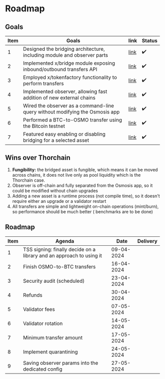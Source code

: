 # Roadmap

## Goals

| Item | Goals                                                                        | link                                                                                                                | Status             |
|------|------------------------------------------------------------------------------|---------------------------------------------------------------------------------------------------------------------|--------------------|
| 1    | Designed the bridging architecture, including module and observer parts      | [link](https://github.com/chadury2021/Osmosis-Bifrost/blob/master/bridge-docs/bridge/README.md)                     | :heavy_check_mark: |
| 2    | Implemented x/bridge module exposing inbound/outbound transfers API          | [link](https://github.com/chadury2021/Osmosis-Bifrost/blob/master/bridge-docs/bridge/README.md#inbound-transfers)   | :heavy_check_mark: |
| 3    | Employed x/tokenfactory functionality to perform transfers                   | [link](https://github.com/chadury2021/Osmosis-Bifrost/blob/master/bridge-docs/bridge/README.md#minting-and-burning) | :heavy_check_mark: |
| 4    | Implemented observer, allowing fast addition of new external chains          | [link](https://github.com/chadury2021/Osmosis-Bifrost/blob/master/bridge-docs/bridge/README.md#observer)            | :heavy_check_mark: |
| 5    | Wired the observer as a command-line query without modifying the Osmosis app | [link](https://github.com/osmosis-labs/osmosis/pull/7896)                                                           | :heavy_check_mark: |
| 6    | Performed a BTC-to-OSMO transfer using the Bitcoin testnet                   | [link](inbound-transfer.md)                                                                                         | :heavy_check_mark: |
| 7    | Featured easy enabling or disabling bridging for a selected asset            | [link](https://github.com/osmosis-labs/osmosis/blob/main/x/bridge/keeper/assets.go)                                 | :heavy_check_mark: |

## Wins over Thorchain

1. **Fungibility:** the bridged asset is fungible, which means it can be moved across chains, it does not live only as pool liquidity which is the Thorchain case.
2. Observer is off-chain and fully separated from the Osmosis app, so it could be modified without chain upgrades
3. Adding a new asset is a runtime process (not compile time), so it doesn't require either an upgrade or a validator
   restart
4. All transfers are simple and lightweight on-chain operations (mint/burn), so performance should be much better (
   benchmarks are to be done)


## Roadmap

| Item | Agenda | Date | Delivery |
|-|-|-|-|
| 1 | TSS signing: finally decide on a library and an approach to using it | 09-04-2024 |  |
| 2 | Finish OSMO-to-BTC transfers | 16-04-2024 |  |
| 3 | Security audit (scheduled) | 23-04-2024 |  |
| 4 | Refunds | 30-04-2024 |  |
| 5 | Validator fees | 07-05-2024 |  |
| 6 | Validator rotation | 14-05-2024 |  |
| 7 | Minimum transfer amount | 17-05-2024 |  |
| 8 | Implement quarantining | 24-05-2024 |  |
| 9 | Saving observer params into the dedicated config | 27-05-2024 |  |
